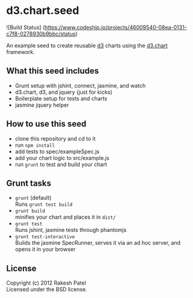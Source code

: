 d3.chart.seed
=============
![Build Status] (https://www.codeship.io/projects/46009540-08ea-0131-c7f8-0278930b9bbc/status)

An example seed to create reusable [d3][] charts using the [d3.chart][] framework.

## What this seed includes

- Grunt setup with jshint, connect, jasmine, and watch
- d3.chart, d3, and jquery (just for kicks)
- Boilerplate setup for tests and charts
- jasmine jquery helper

## How to use this seed

- clone this repository and cd to it
- run `npm install`
- add tests to spec/exampleSpec.js
- add your chart logic to src/example.js
- run `grunt` to test and build your chart

## Grunt tasks

- `grunt` (default)  
   Runs `grunt test build`
- `grunt build`  
   minifies your chart and places it in `dist/`
- `grunt test`  
   Runs jshint, jasmine tests through phantomjs
- `grunt test-interactive`  
   Builds the jasmine SpecRunner, serves it via an ad hoc server, and opens it in your browser 

## License
Copyright (c) 2012 Rakesh Patel  
Licensed under the BSD license.

[d3]: http://d3js.org
[d3.chart]: http://misoproject.com/d3-chart/
